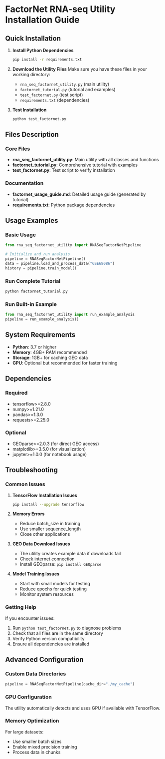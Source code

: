 # FactorNet RNA-seq Utility Installation Guide

## Quick Installation

1. **Install Python Dependencies**
   ```bash
   pip install -r requirements.txt
   ```

2. **Download the Utility Files**
   Make sure you have these files in your working directory:
   - `rna_seq_factornet_utility.py` (main utility)
   - `factornet_tutorial.py` (tutorial and examples)
   - `test_factornet.py` (test script)
   - `requirements.txt` (dependencies)

3. **Test Installation**
   ```bash
   python test_factornet.py
   ```

## Files Description

### Core Files
- **rna_seq_factornet_utility.py**: Main utility with all classes and functions
- **factornet_tutorial.py**: Comprehensive tutorial with examples
- **test_factornet.py**: Test script to verify installation

### Documentation
- **factornet_usage_guide.md**: Detailed usage guide (generated by tutorial)
- **requirements.txt**: Python package dependencies

## Usage Examples

### Basic Usage
```python
from rna_seq_factornet_utility import RNASeqFactorNetPipeline

# Initialize and run analysis
pipeline = RNASeqFactorNetPipeline()
data = pipeline.load_and_process_data("GSE68086")
history = pipeline.train_model()
```

### Run Complete Tutorial
```python
python factornet_tutorial.py
```

### Run Built-in Example
```python
from rna_seq_factornet_utility import run_example_analysis
pipeline = run_example_analysis()
```

## System Requirements

- **Python**: 3.7 or higher
- **Memory**: 4GB+ RAM recommended
- **Storage**: 1GB+ for caching GEO data
- **GPU**: Optional but recommended for faster training

## Dependencies

### Required
- tensorflow>=2.8.0
- numpy>=1.21.0
- pandas>=1.3.0
- requests>=2.25.0

### Optional
- GEOparse>=2.0.3 (for direct GEO access)
- matplotlib>=3.5.0 (for visualization)
- jupyter>=1.0.0 (for notebook usage)

## Troubleshooting

### Common Issues

1. **TensorFlow Installation Issues**
   ```bash
   pip install --upgrade tensorflow
   ```

2. **Memory Errors**
   - Reduce batch_size in training
   - Use smaller sequence_length
   - Close other applications

3. **GEO Data Download Issues**
   - The utility creates example data if downloads fail
   - Check internet connection
   - Install GEOparse: `pip install GEOparse`

4. **Model Training Issues**
   - Start with small models for testing
   - Reduce epochs for quick testing
   - Monitor system resources

### Getting Help

If you encounter issues:
1. Run `python test_factornet.py` to diagnose problems
2. Check that all files are in the same directory
3. Verify Python version compatibility
4. Ensure all dependencies are installed

## Advanced Configuration

### Custom Data Directories
```python
pipeline = RNASeqFactorNetPipeline(cache_dir="./my_cache")
```

### GPU Configuration
The utility automatically detects and uses GPU if available with TensorFlow.

### Memory Optimization
For large datasets:
- Use smaller batch sizes
- Enable mixed precision training
- Process data in chunks
